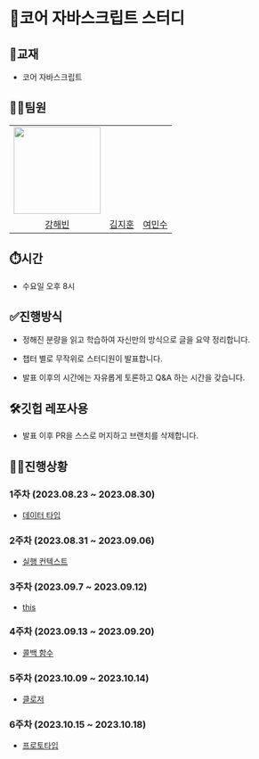 # 🎯코어 자바스크립트 스터디

## 📒교재

- 코어 자바스크립트

## 👩‍💻팀원

<table align="center">
  <tr>
    <td>
    <img src="https://github.com/kanghaeven/Algorithm/assets/122589773/06623fca-d66f-4edc-84aa-712261b15b47" alt=""  width="156">
    </td>
    <td>
    <img src="http://via.placeholder.com/160x250" alt="">
    </td>
    <td>
      <img src="https://i.ibb.co/52gmkmr/yms1789.png" alt="">
    </td>
  </tr>
  <tr>
    <td style="text-align: center">
    <a href="https://github.com/kanghaeven">강해빈</a>
    </td>
    <td style="text-align: center">
    <a href="https://github.com/hotchapa">김지훈</a>
    </td>
    <td style="text-align: center">
    <a href="https://github.com/yms1789">여민수</a>
    </td>
  </tr>
</table>

## ⏱️시간

- 수요일 오후 8시

## ✅진행방식

- 정해진 분량을 읽고 학습하여 자신만의 방식으로 글을 요약 정리합니다.

- 챕터 별로 무작위로 스터디원이 발표합니다.

- 발표 이후의 시간에는 자유롭게 토론하고 Q&A 하는 시간을 갖습니다.

## 🛠깃헙 레포사용

- 발표 이후 PR을 스스로 머지하고 브랜치를 삭제합니다.

## 👩‍💻진행상황

### 1주차 (2023.08.23 ~ 2023.08.30)

- [데이터 타입](./week01/)

### 2주차 (2023.08.31 ~ 2023.09.06)

- [실행 컨텍스트](./week02/)

### 3주차 (2023.09.7 ~ 2023.09.12)

- [this](./week03/)

### 4주차 (2023.09.13 ~ 2023.09.20)

- [콜백 함수](./week04/)

### 5주차 (2023.10.09 ~ 2023.10.14)

- [클로저](./week05/)

### 6주차 (2023.10.15 ~ 2023.10.18)

- [프로토타입](./week06/)
